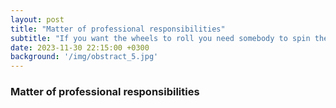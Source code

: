 ```yaml
---
layout: post
title: "Matter of professional responsibilities"
subtitle: "If you want the wheels to roll you need somebody to spin the pedals"
date: 2023-11-30 22:15:00 +0300
background: '/img/obstract_5.jpg'
---
```

### Matter of professional responsibilities
